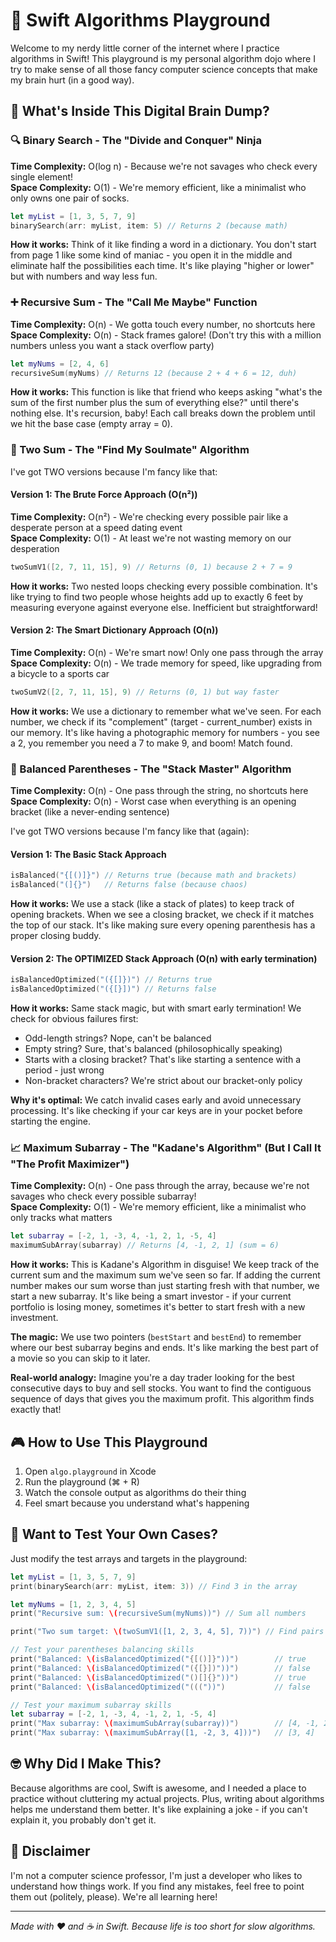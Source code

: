 # 🚀 Swift Algorithms Playground

Welcome to my nerdy little corner of the internet where I practice algorithms in Swift! This playground is my personal algorithm dojo where I try to make sense of all those fancy computer science concepts that make my brain hurt (in a good way).

## 🧠 What's Inside This Digital Brain Dump?

### 🔍 Binary Search - The "Divide and Conquer" Ninja
**Time Complexity:** O(log n) - Because we're not savages who check every single element!  
**Space Complexity:** O(1) - We're memory efficient, like a minimalist who only owns one pair of socks.

```swift
let myList = [1, 3, 5, 7, 9]
binarySearch(arr: myList, item: 5) // Returns 2 (because math)
```

**How it works:** Think of it like finding a word in a dictionary. You don't start from page 1 like some kind of maniac - you open it in the middle and eliminate half the possibilities each time. It's like playing "higher or lower" but with numbers and way less fun.

### ➕ Recursive Sum - The "Call Me Maybe" Function
**Time Complexity:** O(n) - We gotta touch every number, no shortcuts here  
**Space Complexity:** O(n) - Stack frames galore! (Don't try this with a million numbers unless you want a stack overflow party)

```swift
let myNums = [2, 4, 6]
recursiveSum(myNums) // Returns 12 (because 2 + 4 + 6 = 12, duh)
```

**How it works:** This function is like that friend who keeps asking "what's the sum of the first number plus the sum of everything else?" until there's nothing else. It's recursion, baby! Each call breaks down the problem until we hit the base case (empty array = 0).

### 🎯 Two Sum - The "Find My Soulmate" Algorithm
I've got TWO versions because I'm fancy like that:

#### Version 1: The Brute Force Approach (O(n²))
**Time Complexity:** O(n²) - We're checking every possible pair like a desperate person at a speed dating event  
**Space Complexity:** O(1) - At least we're not wasting memory on our desperation

```swift
twoSumV1([2, 7, 11, 15], 9) // Returns (0, 1) because 2 + 7 = 9
```

**How it works:** Two nested loops checking every possible combination. It's like trying to find two people whose heights add up to exactly 6 feet by measuring everyone against everyone else. Inefficient but straightforward!

#### Version 2: The Smart Dictionary Approach (O(n))
**Time Complexity:** O(n) - We're smart now! Only one pass through the array  
**Space Complexity:** O(n) - We trade memory for speed, like upgrading from a bicycle to a sports car

```swift
twoSumV2([2, 7, 11, 15], 9) // Returns (0, 1) but way faster
```

**How it works:** We use a dictionary to remember what we've seen. For each number, we check if its "complement" (target - current_number) exists in our memory. It's like having a photographic memory for numbers - you see a 2, you remember you need a 7 to make 9, and boom! Match found.

### 🧱 Balanced Parentheses - The "Stack Master" Algorithm
**Time Complexity:** O(n) - One pass through the string, no shortcuts here  
**Space Complexity:** O(n) - Worst case when everything is an opening bracket (like a never-ending sentence)

I've got TWO versions because I'm fancy like that (again):

#### Version 1: The Basic Stack Approach
```swift
isBalanced("{[()]}") // Returns true (because math and brackets)
isBalanced("(]{}")   // Returns false (because chaos)
```

**How it works:** We use a stack (like a stack of plates) to keep track of opening brackets. When we see a closing bracket, we check if it matches the top of our stack. It's like making sure every opening parenthesis has a proper closing buddy.

#### Version 2: The OPTIMIZED Stack Approach (O(n) with early termination)
```swift
isBalancedOptimized("({[]})") // Returns true
isBalancedOptimized("({[}])") // Returns false
```

**How it works:** Same stack magic, but with smart early termination! We check for obvious failures first:
- Odd-length strings? Nope, can't be balanced
- Empty string? Sure, that's balanced (philosophically speaking)
- Starts with a closing bracket? That's like starting a sentence with a period - just wrong
- Non-bracket characters? We're strict about our bracket-only policy

**Why it's optimal:** We catch invalid cases early and avoid unnecessary processing. It's like checking if your car keys are in your pocket before starting the engine.

### 📈 Maximum Subarray - The "Kadane's Algorithm" (But I Call It "The Profit Maximizer")
**Time Complexity:** O(n) - One pass through the array, because we're not savages who check every possible subarray!  
**Space Complexity:** O(1) - We're memory efficient, like a minimalist who only tracks what matters

```swift
let subarray = [-2, 1, -3, 4, -1, 2, 1, -5, 4]
maximumSubArray(subarray) // Returns [4, -1, 2, 1] (sum = 6)
```

**How it works:** This is Kadane's Algorithm in disguise! We keep track of the current sum and the maximum sum we've seen so far. If adding the current number makes our sum worse than just starting fresh with that number, we start a new subarray. It's like being a smart investor - if your current portfolio is losing money, sometimes it's better to start fresh with a new investment.

**The magic:** We use two pointers (`bestStart` and `bestEnd`) to remember where our best subarray begins and ends. It's like marking the best part of a movie so you can skip to it later.

**Real-world analogy:** Imagine you're a day trader looking for the best consecutive days to buy and sell stocks. You want to find the contiguous sequence of days that gives you the maximum profit. This algorithm finds exactly that!

## 🎮 How to Use This Playground

1. Open `algo.playground` in Xcode
2. Run the playground (⌘ + R)
3. Watch the console output as algorithms do their thing
4. Feel smart because you understand what's happening

## 🧪 Want to Test Your Own Cases?

Just modify the test arrays and targets in the playground:

```swift
let myList = [1, 3, 5, 7, 9]
print(binarySearch(arr: myList, item: 3)) // Find 3 in the array

let myNums = [1, 2, 3, 4, 5]
print("Recursive sum: \(recursiveSum(myNums))") // Sum all numbers

print("Two sum target: \(twoSumV1([1, 2, 3, 4, 5], 7))") // Find pairs that sum to 7

// Test your parentheses balancing skills
print("Balanced: \(isBalancedOptimized("{[()]}"))")        // true
print("Balanced: \(isBalancedOptimized("({[}])"))")        // false
print("Balanced: \(isBalancedOptimized("()[]{}"))")        // true
print("Balanced: \(isBalancedOptimized("((("))")           // false

// Test your maximum subarray skills
let subarray = [-2, 1, -3, 4, -1, 2, 1, -5, 4]
print("Max subarray: \(maximumSubArray(subarray))")        // [4, -1, 2, 1]
print("Max subarray: \(maximumSubArray([1, -2, 3, 4]))")   // [3, 4]
```

## 🤓 Why Did I Make This?

Because algorithms are cool, Swift is awesome, and I needed a place to practice without cluttering my actual projects. Plus, writing about algorithms helps me understand them better. It's like explaining a joke - if you can't explain it, you probably don't get it.

## 🚨 Disclaimer

I'm not a computer science professor, I'm just a developer who likes to understand how things work. If you find any mistakes, feel free to point them out (politely, please). We're all learning here!

---

*Made with ❤️ and ☕ in Swift. Because life is too short for slow algorithms.*

